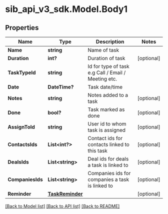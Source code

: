 # sib_api_v3_sdk.Model.Body1
## Properties

Name | Type | Description | Notes
------------ | ------------- | ------------- | -------------
**Name** | **string** | Name of task | 
**Duration** | **int?** | Duration of task | [optional] 
**TaskTypeId** | **string** | Id for type of task e.g Call / Email / Meeting etc. | 
**Date** | **DateTime?** | Task date/time | 
**Notes** | **string** | Notes added to a task | [optional] 
**Done** | **bool?** | Task marked as done | [optional] 
**AssignToId** | **string** | User id to whom task is assigned | [optional] 
**ContactsIds** | **List&lt;int?&gt;** | Contact ids for contacts linked to this task | [optional] 
**DealsIds** | **List&lt;string&gt;** | Deal ids for deals a task is linked to | [optional] 
**CompaniesIds** | **List&lt;string&gt;** | Companies ids for companies a task is linked to | [optional] 
**Reminder** | [**TaskReminder**](TaskReminder.md) |  | [optional] 

[[Back to Model list]](../README.md#documentation-for-models) [[Back to API list]](../README.md#documentation-for-api-endpoints) [[Back to README]](../README.md)

